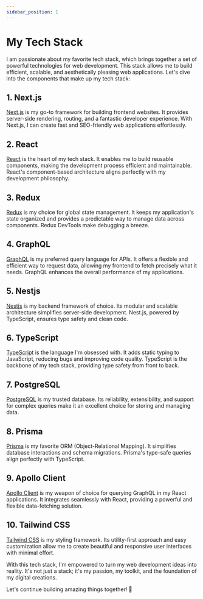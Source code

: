 ```yaml
---
sidebar_position: 1
---
```


# My Tech Stack

I am passionate about my favorite tech stack, which brings together a set of powerful technologies for web development. This stack allows me to build efficient, scalable, and aesthetically pleasing web applications. Let's dive into the components that make up my tech stack:

## 1. Next.js

[Next.js](https://nextjs.org/) is my go-to framework for building frontend websites. It provides server-side rendering, routing, and a fantastic developer experience. With Next.js, I can create fast and SEO-friendly web applications effortlessly.

## 2. React

[React](https://reactjs.org/) is the heart of my tech stack. It enables me to build reusable components, making the development process efficient and maintainable. React's component-based architecture aligns perfectly with my development philosophy.

## 3. Redux

[Redux](https://redux.js.org/) is my choice for global state management. It keeps my application's state organized and provides a predictable way to manage data across components. Redux DevTools make debugging a breeze.

## 4. GraphQL

[GraphQL](https://graphql.org/) is my preferred query language for APIs. It offers a flexible and efficient way to request data, allowing my frontend to fetch precisely what it needs. GraphQL enhances the overall performance of my applications.

## 5. Nestjs

[Nestjs](https://nestjs.com/) is my backend framework of choice. Its modular and scalable architecture simplifies server-side development. Nest.js, powered by TypeScript, ensures type safety and clean code.

## 6. TypeScript

[TypeScript](https://www.typescriptlang.org/) is the language I'm obsessed with. It adds static typing to JavaScript, reducing bugs and improving code quality. TypeScript is the backbone of my tech stack, providing type safety from front to back.

## 7. PostgreSQL

[PostgreSQL](https://www.postgresql.org/) is my trusted database. Its reliability, extensibility, and support for complex queries make it an excellent choice for storing and managing data.

## 8. Prisma

[Prisma](https://www.prisma.io/) is my favorite ORM (Object-Relational Mapping). It simplifies database interactions and schema migrations. Prisma's type-safe queries align perfectly with TypeScript.

## 9. Apollo Client

[Apollo Client](https://www.apollographql.com/docs/react/) is my weapon of choice for querying GraphQL in my React applications. It integrates seamlessly with React, providing a powerful and flexible data-fetching solution.

## 10. Tailwind CSS

[Tailwind CSS](https://tailwindcss.com/) is my styling framework. Its utility-first approach and easy customization allow me to create beautiful and responsive user interfaces with minimal effort.

With this tech stack, I'm empowered to turn my web development ideas into reality. It's not just a stack; it's my passion, my toolkit, and the foundation of my digital creations.

Let's continue building amazing things together! 🚀
